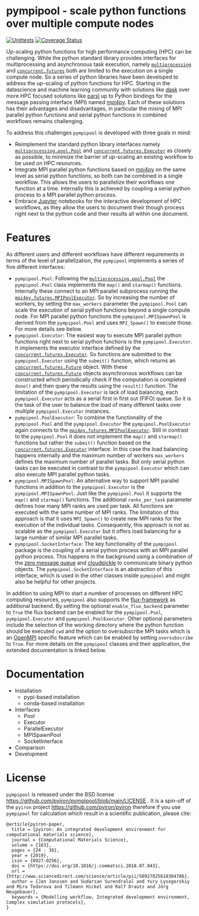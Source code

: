 # pympipool - scale python functions over multiple compute nodes
[![Unittests](https://github.com/pyiron/pympipool/actions/workflows/unittest-openmpi.yml/badge.svg)](https://github.com/pyiron/pympipool/actions/workflows/unittest-openmpi.yml)
[![Coverage Status](https://coveralls.io/repos/github/pyiron/pympipool/badge.svg?branch=main)](https://coveralls.io/github/pyiron/pympipool?branch=main)

Up-scaling python functions for high performance computing (HPC) can be challenging. While the python standard library 
provides interfaces for multiprocessing and asynchronous task execution, namely [`multiprocessing`](https://docs.python.org/3/library/multiprocessing.html)
and [`concurrent.futures`](https://docs.python.org/3/library/concurrent.futures.html#module-concurrent.futures) both are
limited to the execution on a single compute node. So a series of python libraries have been developed to address the 
up-scaling of python functions for HPC. Starting in the datascience and machine learning community with solutions like 
[dask](https://www.dask.org) over more HPC focused solutions like [parsl](http://parsl-project.org) up to Python bindings
for the message passing interface (MPI) named [mpi4py](https://mpi4py.readthedocs.io). Each of these solutions has their
advantages and disadvantages, in particular the mixing of MPI parallel python functions and serial python functions in
combined workflows remains challenging. 

To address this challenges `pympipool` is developed with three goals in mind: 
* Reimplement the standard python library interfaces namely [`multiprocessing.pool.Pool`](https://docs.python.org/3/library/multiprocessing.html)
and [`concurrent.futures.Executor`](https://docs.python.org/3/library/concurrent.futures.html#module-concurrent.futures) 
as closely as possible, to minimize the barrier of up-scaling an existing workflow to be used on HPC resources. 
* Integrate MPI parallel python functions based on [mpi4py](https://mpi4py.readthedocs.io) on the same level as serial 
python functions, so both can be combined in a single workflow. This allows the users to parallelize their workflows 
one function at a time. Internally this is achieved by coupling a serial python process to a MPI parallel python process.
* Embrace [Jupyter](https://jupyter.org) notebooks for the interactive development of HPC workflows, as they allow the
users to document their though process right next to the python code and their results all within one document. 

# Features 
As different users and different workflows have different requirements in terms of the level of parallelization, the 
`pympipool` implements a series of five different interfaces: 
* `pympipool.Pool`: Following the [`multiprocessing.pool.Pool`](https://docs.python.org/3/library/multiprocessing.html) 
the `pympipool.Pool` class implements the `map()` and `starmap()` functions. Internally these connect to an MPI parallel
subprocess running the [`mpi4py.futures.MPIPoolExecutor`](https://mpi4py.readthedocs.io/en/stable/mpi4py.futures.html#mpipoolexecutor).
So by increasing the number of workers, by setting the `max_workers` parameter the `pympipool.Pool` can scale the 
execution of serial python functions beyond a single compute node. For MPI parallel python functions the `pympipool.MPISpawnPool`
is derived from the `pympipool.Pool` and uses `MPI_Spawn()` to execute those. For more details see below. 
* `pympipool.Executor`: The easiest way to execute MPI parallel python functions right next to serial python functions 
is the `pympipool.Executor`. It implements the executor interface defined by the [`concurrent.futures.Executor`](https://docs.python.org/3/library/concurrent.futures.html#module-concurrent.futures).
So functions are submitted to the `pympipool.Executor` using the `submit()` function, which returns an [`concurrent.futures.Future`](https://docs.python.org/3/library/concurrent.futures.html#future-objects)
object. With these [`concurrent.futures.Future`](https://docs.python.org/3/library/concurrent.futures.html#future-objects)
objects asynchronous workflows can be constructed which periodically check if the computation is completed `done()` and then
query the results using the `result()` function. The limitation of the `pympipool.Executor` is lack of load balancing, 
each `pympipool.Executor` acts as a serial first in first out (FIFO) queue. So it is the task of the user to balance the
load of many different tasks over multiple `pympipool.Executor` instances. 
* `pympipool.PoolExecutor`: To combine the functionality of the `pympipool.Pool` and the `pympipool.Executor` the 
`pympipool.PoolExecutor` again connects to the [`mpi4py.futures.MPIPoolExecutor`](https://mpi4py.readthedocs.io/en/stable/mpi4py.futures.html#mpipoolexecutor).
Still in contrast to the `pympipool.Pool` it does not implement the `map()` and `starmap()` functions but rather the 
`submit()` function based on the [`concurrent.futures.Executor`](https://docs.python.org/3/library/concurrent.futures.html#module-concurrent.futures)
interface. In this case the load balancing happens internally and the maximum number of workers `max_workers` defines
the maximum number of parallel tasks. But only serial python tasks can be executed in contrast to the `pympipool.Executor`
which can also execute MPI parallel python tasks. 
* `pympipool.MPISpawnPool`: An alternative way to support MPI parallel functions in addition to the `pympipool.Executor`
is the `pympipool.MPISpawnPool`. Just like the `pympipool.Pool` it supports the `map()` and `starmap()` functions. The 
additional `ranks_per_task` parameter defines how many MPI ranks are used per task. All functions are executed with the
same number of MPI ranks. The limitation of this approach is that it uses `MPI_Spawn()` to create new MPI ranks for the
execution of the individual tasks. Consequently, this approach is not as scalable as the `pympipool.Executor` but it 
offers load balancing for a large number of similar MPI parallel tasks. 
* `pympipool.SocketInterface`: The key functionality of the `pympipool` package is the coupling of a serial python process
with an MPI parallel python process. This happens in the background using a combination of the [zero message queue](https://zeromq.org)
and [cloudpickle](https://github.com/cloudpipe/cloudpickle) to communicate binary python objects. The `pympipool.SocketInterface`
is an abstraction of this interface, which is used in the other classes inside `pympipool` and might also be helpful for
other projects. 

In addition to using MPI to start a number of processes on different HPC computing resources, `pympipool` also supports
the [flux-framework](https://flux-framework.org) as additional backend. By setting the optional `enable_flux_backend` 
parameter to `True` the flux backend can be enabled for the `pympipool.Pool`, `pympipool.Executor` and `pympipool.PoolExecutor`.
Other optional parameters include the selection of the working directory where the python function should be executed `cwd`
and the option to oversubscribe MPI tasks which is an [OpenMPI](https://www.open-mpi.org) specific feature which can be 
enabled by setting `oversubscribe` to `True`. For more details on the `pympipool` classes and their application, the 
extended documentation is linked below. 

# Documentation
* Installation 
  * pypi-based installation
  * conda-based installation
* Interfaces 
  * Pool
  * Executor
  * ParallelExecutor
  * MPISpawnPool
  * SocketInterface
* Comparison
* Development 

# License
`pympipool` is released under the BSD license https://github.com/pyiron/pympipool/blob/main/LICENSE . It is a spin-off of the `pyiron` project https://github.com/pyiron/pyiron therefore if you use `pympipool` for calculation which result in a scientific publication, please cite: 

    @article{pyiron-paper,
      title = {pyiron: An integrated development environment for computational materials science},
      journal = {Computational Materials Science},
      volume = {163},
      pages = {24 - 36},
      year = {2019},
      issn = {0927-0256},
      doi = {https://doi.org/10.1016/j.commatsci.2018.07.043},
      url = {http://www.sciencedirect.com/science/article/pii/S0927025618304786},
      author = {Jan Janssen and Sudarsan Surendralal and Yury Lysogorskiy and Mira Todorova and Tilmann Hickel and Ralf Drautz and Jörg Neugebauer},
      keywords = {Modelling workflow, Integrated development environment, Complex simulation protocols},
    }

